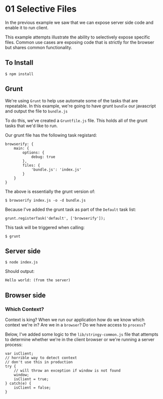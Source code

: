 # 01 Selective Files

In the previous example we saw that we can expose server side code and enable it to run client.

This example attempts illustrate the ability to selectively expose specific files. Common use cases are exposing code that is strictly for the browser but shares common functionality.

## To Install

	$ npm install


## Grunt

We're using `Grunt` to help use automate some of the tasks that are repeatable. In this example, we're going to have grunt `bundle` our javascript and output the file to `bundle.js`

To do this, we've created a `Gruntfile.js` file. This holds all of the grunt tasks that we'd like to run.

Our grunt file has the following task registard:

	browserify: {
		main: {
			options: {
				debug: true
			},
			files: {
				'bundle.js': 'index.js'
			}
		}
	}

The above is essentially the grunt version of:

	$ browserify index.js -o -d bundle.js


Because I've added the grunt task as part of the `Default` task list:

	grunt.registerTask('default', ['browserify']);

This task will be triggered when calling:

	$ grunt


## Server side

	$ node index.js

Should output:

	Hello world: (from the server)


## Browser side


### Which Context?

Context is king? When we run our application how do we know which context we're in? Are we in a `browser`? Do we have access to `process`?

Below, I've added some logic to the `lib/stringy-common.js` file that attempts to determine whether we're in the client browser or we're running a server process:

	var isClient;
	// horrible way to detect context
	// don't use this in production
	try {
    	// will throw an exception if window is not found
	    window;
    	isClient = true;
	} catch(e) {
    	isClient = false;
	}
